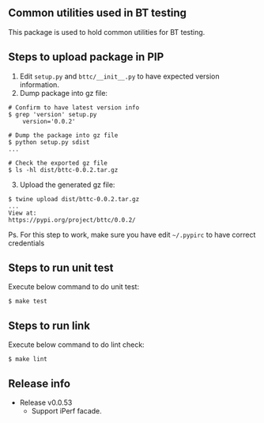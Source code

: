 ## Common utilities used in BT testing
This package is used to hold common utilities for BT testing.

## Steps to upload package in PIP
1. Edit `setup.py` and `bttc/__init__.py` to have expected version information.
2. Dump package into gz file:
```
# Confirm to have latest version info
$ grep 'version' setup.py
    version='0.0.2'

# Dump the package into gz file
$ python setup.py sdist
...

# Check the exported gz file
$ ls -hl dist/bttc-0.0.2.tar.gz
```

3. Upload the generated gz file:
```
$ twine upload dist/bttc-0.0.2.tar.gz
...
View at:
https://pypi.org/project/bttc/0.0.2/
```
Ps. For this step to work, make sure you have edit `~/.pypirc` to have correct
credentials

## Steps to run unit test
Execute below command to do unit test:
```
$ make test
```

## Steps to run link
Execute below command to do lint check:
```
$ make lint
```

## Release info
* Release v0.0.53
    - Support iPerf facade.
